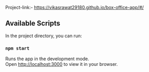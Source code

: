 Project-link:- https://vikasrawat29180.github.io/box-office-app/#/


## Available Scripts

In the project directory, you can run:

### `npm start`

Runs the app in the development mode.\
Open [http://localhost:3000](http://localhost:3000) to view it in your browser.








